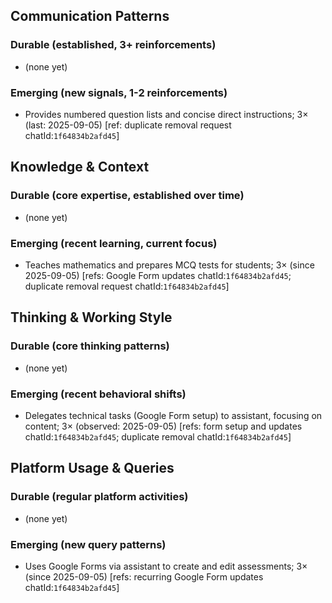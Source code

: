 ## Communication Patterns
### Durable (established, 3+ reinforcements)
- (none yet)

### Emerging (new signals, 1-2 reinforcements)
- Provides numbered question lists and concise direct instructions; 3× (last: 2025-09-05) [ref: duplicate removal request chatId:`1f64834b2afd45`]

## Knowledge & Context
### Durable (core expertise, established over time)
- (none yet)

### Emerging (recent learning, current focus)
- Teaches mathematics and prepares MCQ tests for students; 3× (since 2025-09-05) [refs: Google Form updates chatId:`1f64834b2afd45`; duplicate removal request chatId:`1f64834b2afd45`]

## Thinking & Working Style
### Durable (core thinking patterns)
- (none yet)

### Emerging (recent behavioral shifts)
- Delegates technical tasks (Google Form setup) to assistant, focusing on content; 3× (observed: 2025-09-05) [refs: form setup and updates chatId:`1f64834b2afd45`; duplicate removal chatId:`1f64834b2afd45`]

## Platform Usage & Queries
### Durable (regular platform activities)
- (none yet)

### Emerging (new query patterns)
- Uses Google Forms via assistant to create and edit assessments; 3× (since 2025-09-05) [refs: recurring Google Form updates chatId:`1f64834b2afd45`]